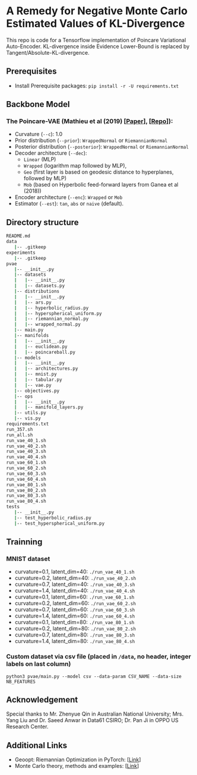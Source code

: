 # A Remedy for Negative Monte Carlo Estimated Values of KL-Divergence
This repo is code for a Tensorflow implementation of Poincare Variational Auto-Encoder. KL-divergence inside Evidence Lower-Bound is replaced by Tangent/Absolute-KL-divergence.

## Prerequisites
- Install Prerequisite packages: `pip install -r -U requirements.txt`

## Backbone Model

### The Poincare-VAE (Mathieu et al (2019) [[Paper](https://arxiv.org/abs/1901.06033)], [[Repo](https://github.com/emilemathieu/pvae)]):
- Curvature (`--c`): 1.0
- Prior distribution (`--prior`): `WrappedNormal` or `RiemannianNormal`
- Posterior distribution (`--posterior`): `WrappedNormal` or `RiemannianNormal`
- Decoder architecture (`--dec`):
    - `Linear` (MLP)
    - `Wrapped` (logarithm map followed by MLP),
    - `Geo` (first layer is based on geodesic distance to hyperplanes, followed by MLP)
    - `Mob` (based on Hyperbolic feed-forward layers from Ganea et al (2018))
- Encoder architecture (`--enc`): `Wrapped` or `Mob`
- Estimator (`--est`): `tan`, `abs` or `naive` (default).

## Directory structure

```bash
README.md
data
   |-- .gitkeep
experiments
   |-- .gitkeep
pvae
   |-- __init__.py
   |-- datasets
   |   |-- __init__.py
   |   |-- datasets.py
   |-- distributions
   |   |-- __init__.py
   |   |-- ars.py
   |   |-- hyperbolic_radius.py
   |   |-- hyperspherical_uniform.py
   |   |-- riemannian_normal.py
   |   |-- wrapped_normal.py
   |-- main.py
   |-- manifolds
   |   |-- __init__.py
   |   |-- euclidean.py
   |   |-- poincareball.py
   |-- models
   |   |-- __init__.py
   |   |-- architectures.py
   |   |-- mnist.py
   |   |-- tabular.py
   |   |-- vae.py
   |-- objectives.py
   |-- ops
   |   |-- __init__.py
   |   |-- manifold_layers.py
   |-- utils.py
   |-- vis.py
requirements.txt
run_357.sh
run_all.sh
run_vae_40_1.sh
run_vae_40_2.sh
run_vae_40_3.sh
run_vae_40_4.sh
run_vae_60_1.sh
run_vae_60_2.sh
run_vae_60_3.sh
run_vae_60_4.sh
run_vae_80_1.sh
run_vae_80_2.sh
run_vae_80_3.sh
run_vae_80_4.sh
tests
   |-- __init__.py
   |-- test_hyperbolic_radius.py
   |-- test_hyperspherical_uniform.py

```

## Trainning

### MNIST dataset
- curvature=0.1, latent_dim=40: `./run_vae_40_1.sh`
- curvature=0.2, latent_dim=40: `./run_vae_40_2.sh`
- curvature=0.7, latent_dim=40: `./run_vae_40_3.sh`
- curvature=1.4, latent_dim=40: `./run_vae_40_4.sh`
- curvature=0.1, latent_dim=60: `./run_vae_60_1.sh`
- curvature=0.2, latent_dim=60: `./run_vae_60_2.sh`
- curvature=0.7, latent_dim=60: `./run_vae_60_3.sh`
- curvature=1.4, latent_dim=60: `./run_vae_60_4.sh`
- curvature=0.1, latent_dim=80: `./run_vae_80_1.sh`
- curvature=0.2, latent_dim=80: `./run_vae_80_2.sh`
- curvature=0.7, latent_dim=80: `./run_vae_80_3.sh`
- curvature=1.4, latent_dim=80: `./run_vae_80_4.sh`

### Custom dataset via csv file (placed in `/data`, no header, integer labels on last column)
`
python3 pvae/main.py --model csv --data-param CSV_NAME --data-size NB_FEATURES
`

## Acknowledgement
Special thanks to Mr. Zhenyue Qin in Australian National University; Mrs. Yang Liu and Dr. Saeed Anwar in Data61 CSIRO; Dr. Pan Ji in OPPO US Research Center.

## Additional Links
- Geoopt: Riemannian Optimization in PyTorch: [[Link](https://github.com/geoopt/geoopt)]
- Monte Carlo theory, methods and examples: [[Link](https://statweb.stanford.edu/~owen/mc/)]
